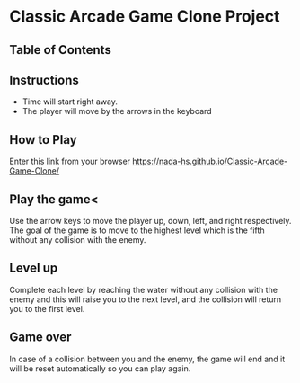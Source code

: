 # Classic Arcade Game Clone Project

## Table of Contents

## Instructions
- Time will start right away.
- The player will move by the arrows in the keyboard

## How to Play
 Enter this link from your browser  https://nada-hs.github.io/Classic-Arcade-Game-Clone/

## Play the game<
Use the arrow keys to move the player up, down, left, and right respectively. The goal of the game is to move to the highest level which is the fifth without any collision with the enemy.

## Level up
Complete each level by reaching the water without any collision with the enemy and this will raise you to the next level, and the collision will return you to the first level.


## Game over
In case of a collision between you and the enemy, the game will end and it will be reset automatically so you can play again.

